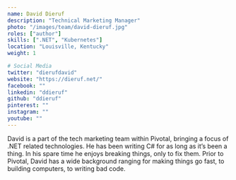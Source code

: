 ```yaml
---
name: David Dieruf
description: "Technical Marketing Manager"
photo: "/images/team/david-dieruf.jpg"
roles: ["author"]
skills: [".NET", "Kubernetes"]
location: "Louisville, Kentucky"
weight: 1

# Social Media 
twitter: "dierufdavid"
website: "https://dieruf.net/"
facebook: ""
linkedin: "ddieruf"
github: "ddieruf"
pinterest: ""
instagram: ""
youtube: ""
---
```


David is a part of the tech marketing team within Pivotal, bringing a focus of .NET related technologies. He has been writing C# for as long as it’s been a thing. In his spare time he enjoys breaking things, only to fix them. Prior to Pivotal, David has a wide background ranging for making things go fast, to building computers, to writing bad code.

<!--more-->
